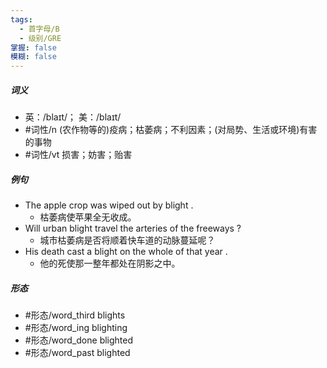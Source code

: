 ```yaml
---
tags:
  - 首字母/B
  - 级别/GRE
掌握: false
模糊: false
---
```

##### 词义
- 英：/blaɪt/； 美：/blaɪt/
- #词性/n  (农作物等的)疫病；枯萎病；不利因素；(对局势、生活或环境)有害的事物
- #词性/vt  损害；妨害；贻害
##### 例句
- The apple crop was wiped out by blight .
	- 枯萎病使苹果全无收成。
- Will urban blight travel the arteries of the freeways ?
	- 城市枯萎病是否将顺着快车道的动脉蔓延呢？
- His death cast a blight on the whole of that year .
	- 他的死使那一整年都处在阴影之中。
##### 形态
- #形态/word_third blights
- #形态/word_ing blighting
- #形态/word_done blighted
- #形态/word_past blighted
